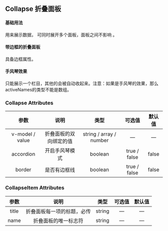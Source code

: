 ## Collapse 折叠面板

#### 基础用法

用来展示数据， 可同时展开多个面板，面板之间不影响 。

<base-code>

<template slot="display">

<collapse-exam1></collapse-exam1>

</template>

<template>

```vue
<template>
	<de-collapse v-model="activeNames">
		<de-collapse-item name="1" title="第一段文字  First">
			第一段文字  First paragraph
		</de-collapse-item>
		<de-collapse-item name="2" title="第二段文字  Second">
			第二段文字  Second paragraph
		</de-collapse-item>
		<de-collapse-item name="3" title="第三段文字  Third">
			第三段文字  Third paragraph
		</de-collapse-item>
		<de-collapse-item name="4" title="第四段文字  Fourth">
			第四段文字  Fourth paragraph
		</de-collapse-item>
	</de-collapse>
</template>

<script>
export default {
	data() {
		return {
			/* 默认展开栏，数组的值为name值 */ 
			activeNames: []
		}
	}
}
</script>
```

</template>

</base-code>







#### 带边框的折叠面板

具备边框属性。

<base-code>

<template slot="display">

<collapse-exam2></collapse-exam2>

</template>

<template>

```vue
<template>
	<de-collapse v-model="activeNames" border>
		<de-collapse-item name="1" title="礼记·大学">
			<p>物格而后知至，知至而后意诚，意诚而后心正，心正而后身修，身修而后家齐，家齐而后国治，国治而后天下平。</p>
		</de-collapse-item>
		<de-collapse-item name="2" title="孟子·离娄章句上">
			<p>行有不得者，皆反求诸己，其身正而天下归之。</p>
		</de-collapse-item>
		<de-collapse-item name="3" title="庄子·内篇·大宗师">
			<p>泉涸，鱼相与处于陆，相呴以湿，相濡以沫，不如相忘于江湖。</p>
		</de-collapse-item>
		<de-collapse-item name="4" title="论语·子罕篇">
			<p>逝者如斯夫！不舍昼夜。</p>
		</de-collapse-item>
		<de-collapse-item name="5" title="晋书·宣帝纪">
			<p>积善三年，知之者少，为恶一日，闻于天下</p>
		</de-collapse-item>
	</de-collapse>
</template>

<script>
export default {
	data() {
		return {
			// 默认展开栏，数组的值为name值
			activeNames: ['4']
		}
	}
}
</script>
```

</template>

</base-code>







#### 手风琴效果

只能展示一个栏目，其他的会被自动收起来。注意：如果是手风琴的效果，那么activeNames的类型不能是数组。

<base-code>

<template slot="display">

<collapse-exam3></collapse-exam3>

</template>

<template>

```vue
<template>
	<de-collapse v-model="activeNames" border accordion>
		<de-collapse-item name="1" title="第一句话">
			<p>可以选择不说真话，但一定不能说假话。</p>
		</de-collapse-item>
		<de-collapse-item name="2" title="第二句话">
			<p> 命运决定谁会进入我们的生活，内心决定我们与谁并肩。</p>
		</de-collapse-item>
		<de-collapse-item name="3" title="第三句话">
			<p>当斧头来到树林里的时候，好多树都说，至少它的把手是我们自己人。</p>
		</de-collapse-item>
		<de-collapse-item name="4" title="第四句话">
			<p>下面我简单说两句。</p>
		</de-collapse-item>
	</de-collapse>
</template>

<script>
export default {
	data() {
		return {
			// 默认展开栏，数组的值为name值
			activeNames: []
		}
	}
}
</script>
```

</template>

</base-code>






### Collapse  Attributes

|      参数       |          说明          |          类型           |    可选值    | 默认值 |
| :-------------: | :--------------------: | :---------------------: | :----------: | :----: |
| v-model / value | 折叠面板的双向绑定的值 | string / array / number |      —       |   —    |
|    accordion    |     开启手风琴模式     |         boolean         | true / false | false  |
|     border      |      是否有边框线      |         boolean         | true / false | false  |


### CollapseItem  Attributes

| 参数  |            说明            |  类型  | 可选值 | 默认值 |
| :---: | :------------------------: | :----: | :----: | :----: |
| title | 折叠面板每一项的标题，必传 | string |   —    |   —    |
| name  |    折叠面板的唯一标志符    | string |   —    |   —    |